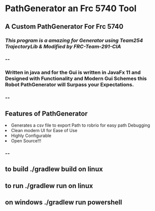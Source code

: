 # PathGenerator an Frc 5740 Tool
 ## A Custom PathGenerator For Frc 5740 

### *This program is a amazing  for Generator using Team254 TrajectoryLib & Modified by FRC-Team-291-CIA*
### --

### Written in java and for the Gui is written in JavaFx 11 and Designed with Functionality and Modern Gui Schemes this Robot PathGenerator will Surpass your Expectations. 
### --
## Features of PathGenerator
<li> Generates a csv file to export Path to robrio for easy path Debugging</li>
<li> Clean modern UI for Ease of Use </li>
<li> Highly Configurable</li>
<li> Open Source!!!</li>

### --

## to build ./gradlew build on linux 
## to run ./gradlew run on linux 
## on windows ./gradlew run  powershell